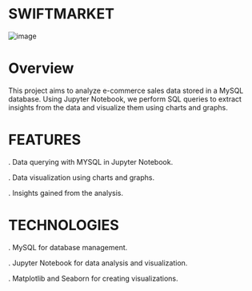 # SWIFTMARKET <center>
![image](https://github.com/Manisha0125/Ecommerce_Analysis/assets/168274273/7838200f-a9c8-45ae-babd-c23971331475)

# Overview
This project aims to analyze e-commerce sales data stored in a MySQL database. Using Jupyter Notebook, we perform SQL queries to extract insights from the data and visualize them using charts and graphs.

# FEATURES 
. Data querying with MYSQL in Jupyter Notebook.

. Data visualization using charts and graphs.

. Insights gained from the analysis.

# TECHNOLOGIES
. MySQL for database management.

. Jupyter Notebook for data analysis and visualization.

. Matplotlib and Seaborn for creating visualizations.
